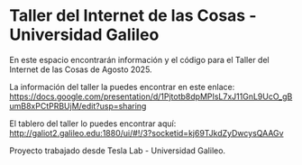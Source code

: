 # Taller del Internet de las Cosas - Universidad Galileo

En este espacio encontrarán información y el código para el Taller del Internet de las Cosas de Agosto 2025.

La información del taller la puedes encontrar en este enlace: https://docs.google.com/presentation/d/1Pjtotb8dpMPIsL7xJ11GnL9UcO_gBumB8xPCtPRBUjM/edit?usp=sharing

El tablero del taller lo puedes encontrar aquí: http://galiot2.galileo.edu:1880/ui/#!/3?socketid=kj69TJkdZyDwcysQAAGv

Proyecto trabajado desde Tesla Lab - Universidad Galileo.
